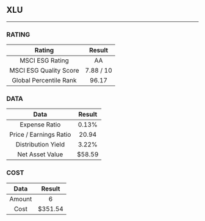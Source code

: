 ## XLU
----
### RATING

|Rating|Result|
|:----:|:---:|
|MSCI ESG Rating|AA|
|MSCI ESG Quality Score|7.88 / 10|
|Global Percentile Rank|96.17|

### DATA

|Data|Result|
|:----:|:---:|
|Expense Ratio|0.13%|
|Price / Earnings Ratio|20.94|
|Distribution Yield|3.22%|
|Net Asset Value|$58.59|

### COST

|Data|Result|
|:----:|:---:|
|Amount|6|
|Cost|$351.54|
